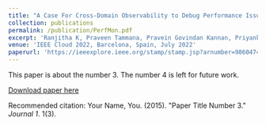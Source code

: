 ```yaml
---
title: "A Case For Cross-Domain Observability to Debug Performance Issues in Microservices"
collection: publications
permalink: /publication/PerfMon.pdf
excerpt: 'Ranjitha K, Praveen Tammana, Pravein Govindan Kannan, Priyanka Naik'
venue: 'IEEE Cloud 2022, Barcelona, Spain, July 2022'
paperurl: 'https://ieeexplore.ieee.org/stamp/stamp.jsp?arnumber=9860474'
---
```

This paper is about the number 3. The number 4 is left for future work.

[Download paper here](http://academicpages.github.io/files/paper3.pdf)

Recommended citation: Your Name, You. (2015). "Paper Title Number 3." <i>Journal 1</i>. 1(3).
